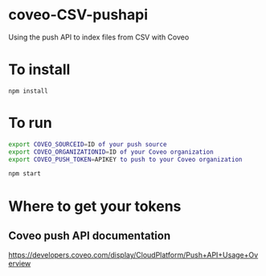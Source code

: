 # coveo-CSV-pushapi
Using the push API to index files from CSV with Coveo

# To install
`npm install`

# To run
```sh
export COVEO_SOURCEID=ID of your push source
export COVEO_ORGANIZATIONID=ID of your Coveo organization
export COVEO_PUSH_TOKEN=APIKEY to push to your Coveo organization

npm start
```

# Where to get your tokens

## Coveo push API documentation
https://developers.coveo.com/display/CloudPlatform/Push+API+Usage+Overview
